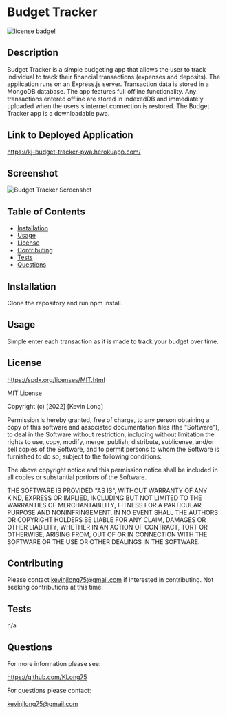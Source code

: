 # Budget Tracker

![license badge!](https://img.shields.io/badge/license-MIT-blue)

## Description
Budget Tracker is a simple budgeting app that allows the user to track individual to track their financial transactions (expenses and deposits). The application runs on an Express.js server. Transaction data is stored in a MongoDB database. The app features full offline functionality. Any transactions entered offline are stored in IndexedDB and immediately uploaded when the users's internet connection is restored. The Budget Tracker app is a downloadable pwa.

## Link to Deployed Application
https://kj-budget-tracker-pwa.herokuapp.com/

## Screenshot
![Budget Tracker Screenshot](https://user-images.githubusercontent.com/98487770/174674192-fb23c45d-7e44-4fba-9581-8b07c8e0f477.png)


## Table of Contents
- [Installation](#installation)
- [Usage](#usage)
- [License](#license)
- [Contributing](#contributing)
- [Tests](#tests)
- [Questions](#questions)
    
## Installation
Clone the repository and run npm install.

## Usage
Simple enter each transaction as it is made to track your budget over time.

## License
https://spdx.org/licenses/MIT.html

MIT License

Copyright (c) [2022] [Kevin Long]
    
Permission is hereby granted, free of charge, to any person obtaining a copy
of this software and associated documentation files (the "Software"), to deal
in the Software without restriction, including without limitation the rights
to use, copy, modify, merge, publish, distribute, sublicense, and/or sell
copies of the Software, and to permit persons to whom the Software is
furnished to do so, subject to the following conditions:
    
The above copyright notice and this permission notice shall be included in all
copies or substantial portions of the Software.
    
THE SOFTWARE IS PROVIDED "AS IS", WITHOUT WARRANTY OF ANY KIND, EXPRESS OR
IMPLIED, INCLUDING BUT NOT LIMITED TO THE WARRANTIES OF MERCHANTABILITY,
FITNESS FOR A PARTICULAR PURPOSE AND NONINFRINGEMENT. IN NO EVENT SHALL THE
AUTHORS OR COPYRIGHT HOLDERS BE LIABLE FOR ANY CLAIM, DAMAGES OR OTHER
LIABILITY, WHETHER IN AN ACTION OF CONTRACT, TORT OR OTHERWISE, ARISING FROM,
OUT OF OR IN CONNECTION WITH THE SOFTWARE OR THE USE OR OTHER DEALINGS IN THE
SOFTWARE.

## Contributing
Please contact kevinjlong75@gmail.com if interested in contributing. Not seeking contributions at this time.

## Tests
n/a

## Questions

For more information please see:

https://github.com/KLong75

For questions please contact:

[kevinjlong75@gmail.com](mailto:kevinjlong75@gmail.com)
